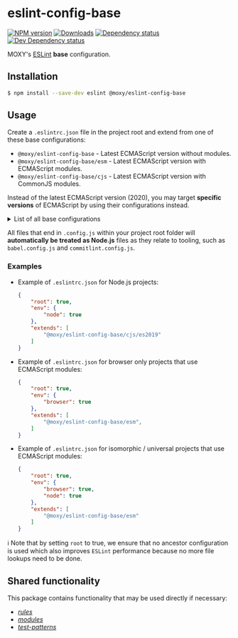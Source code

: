 # eslint-config-base

[![NPM version][npm-image]][npm-url] [![Downloads][downloads-image]][npm-url]
[![Dependency status][david-dm-image]][david-dm-url] [![Dev Dependency status][david-dm-dev-image]][david-dm-dev-url]

[npm-url]:https://npmjs.org/package/@moxy/eslint-config-base
[npm-image]:https://img.shields.io/npm/v/@moxy/eslint-config-base.svg
[downloads-image]:https://img.shields.io/npm/dm/@moxy/eslint-config-base.svg
[david-dm-url]:https://david-dm.org/moxystudio/eslint-config?path=packages/eslint-config-base
[david-dm-image]:https://img.shields.io/david/moxystudio/eslint-config.svg?path=packages/eslint-config-base
[david-dm-dev-url]:https://david-dm.org/moxystudio/eslint-config?type=dev&path=packages/eslint-config-base
[david-dm-dev-image]:https://img.shields.io/david/dev/moxystudio/eslint-config.svg?path=packages/eslint-config-base

MOXY's [ESLint](http://eslint.org/) **base** configuration.

## Installation

```sh
$ npm install --save-dev eslint @moxy/eslint-config-base
```

## Usage

Create a `.eslintrc.json` file in the project root and extend from one of these base configurations:

- `@moxy/eslint-config-base` - Latest ECMAScript version without modules.
- `@moxy/eslint-config-base/esm` - Latest ECMAScript version with ECMAScript modules.
- `@moxy/eslint-config-base/cjs` - Latest ECMAScript version with CommonJS modules.

Instead of the latest ECMAScript version (2020), you may target **specific versions** of ECMAScript by using their configurations instead.

<details>
  <summary>List of all base configurations</summary>

  - `@moxy/eslint-config-base/es2015` - ECMAScript 2015 (aka es6) without modules.
  - `@moxy/eslint-config-base/es2016` - ECMAScript 2016 (aka es7) without modules.
  - `@moxy/eslint-config-base/es2017` - ECMAScript 2017 (aka es8) without modules.
  - `@moxy/eslint-config-base/es2018` - ECMAScript 2018 (aka es9) without modules.
  - `@moxy/eslint-config-base/es2019` - ECMAScript 2019 (aka es10) without modules.
  - `@moxy/eslint-config-base/es2020` - ECMAScript 2020 (aka es11) without modules.
  - `@moxy/eslint-config-base/esm/es2015` - ECMAScript 2015 (aka es6) with ECMAScript modules.
  - `@moxy/eslint-config-base/esm/es2016` - ECMAScript 2016 (aka es7) with ECMAScript modules.
  - `@moxy/eslint-config-base/esm/es2017` - ECMAScript 2017 (aka es8) with ECMAScript modules.
  - `@moxy/eslint-config-base/esm/es2018` - ECMAScript 2018 (aka es9) with ECMAScript modules.
  - `@moxy/eslint-config-base/esm/es2019` - ECMAScript 2019 (aka es10) with ECMAScript modules.
  - `@moxy/eslint-config-base/esm/es2020` - ECMAScript 2020 (aka es11) with ECMAScript modules.
  - `@moxy/eslint-config-base/cjs/es2015` - ECMAScript 2015 (aka es6) with CommonJS modules.
  - `@moxy/eslint-config-base/cjs/es2016` - ECMAScript 2016 (aka es7) with CommonJS modules.
  - `@moxy/eslint-config-base/cjs/es2017` - ECMAScript 2017 (aka es8) with CommonJS modules.
  - `@moxy/eslint-config-base/cjs/es2018` - ECMAScript 2018 (aka es9) with CommonJS modules.
  - `@moxy/eslint-config-base/cjs/es2019` - ECMAScript 2019 (aka es10) with CommonJS modules.
  - `@moxy/eslint-config-base/cjs/es2020` - ECMAScript 2020 (aka es11) with CommonJS modules.
</details>

All files that end in `.config.js` within your project root folder will **automatically be treated as Node.js** files as they relate to tooling, such as `babel.config.js` and `commitlint.config.js`.

### Examples

- Example of `.eslintrc.json` for Node.js projects:

    ```json
    {
        "root": true,
        "env": {
            "node": true
        },
        "extends": [
            "@moxy/eslint-config-base/cjs/es2019"
        ]
    }
    ```

- Example of `.eslintrc.json` for browser only projects that use ECMAScript modules:

    ```json
    {
        "root": true,
        "env": {
            "browser": true
        },
        "extends": [
            "@moxy/eslint-config-base/esm",
        ]
    }
    ```

- Example of `.eslintrc.json` for isomorphic / universal projects that use ECMAScript modules:

    ```json
    {
        "root": true,
        "env": {
            "browser": true,
            "node": true
        },
        "extends": [
            "@moxy/eslint-config-base/esm"
        ]
    }
    ```

ℹ️ Note that by setting `root` to true, we ensure that no ancestor configuration is used which also improves `ESLint` performance because no more file lookups need to be done.

## Shared functionality

This package contains functionality that may be used directly if necessary:

- [_rules_](./lib/rules)
- [_modules_](./lib/modules)
- [_test-patterns_](./lib/test-patterns.js)
